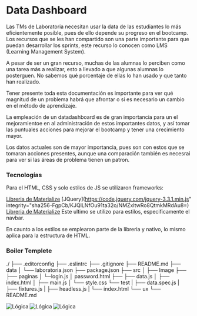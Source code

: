 # Data Dashboard

Las TMs de Laboratoria necesitan usar la data de las estudiantes lo más eficientemente posible, pues de ello depende
su progreso en el bootcamp. Los recursos que se les han compartido son una parte importante para que puedan desarrollar
los sprints, este recurso lo conocen como LMS (Learning Management System).

A pesar de ser un gran recurso, muchas de las alumnas lo perciben como una tarea más a realizar, esto a llevado a que
algunas alumnas lo posterguen. No sabemos qué porcentaje de ellas lo han usado y que tanto han realizado.

Tener presente toda esta documentación es importante para ver qué magnitud de un problema habrá que afrontar o si es necesario un cambio
en el método de aprendizaje.

La empleación de un datadashboard es de gran importancia para un el mejoramientoe en al administración de estos importantes datos, y así tomar las puntuales acciones para mejorar el bootcamp y tener una crecimiento mayor.

Los datos actuales son de mayor importancia, pues son con estos que se tomaran acciones presentes, aunque una comparación también es necesrai para ver si las áreas de problema tienen un patron.

### Tecnologías

Para el HTML, CSS y solo estilos de JS se utilizaron frameworks:

[Libreria de Materialize](https://cdnjs.cloudflare.com/ajax/libs/materialize/1.0.0-rc.2/css/materialize.min.css)
[JQuery](https://code.jquery.com/jquery-3.3.1.min.js" integrity="sha256-FgpCb/KJQlLNfOu91ta32o/NMZxltwRo8QtmkMRdAu8=)
[Libreria de Materialize](https://cdnjs.cloudflare.com/ajax/libs/materialize/1.0.0-rc.2/js/materialize.min.js)
Este ultimo se utilizo para estilos, especificamente el navbar.

En caunto a los estilos se emplearon parte de la libreria y nativo, lo mismo aplica para la estructura de HTML.


### Boiler Templete 
./
├── .editorconfig
├── .eslintrc
├── .gitignore
├── README.md
├── data 
│   └── laboratoria.json
├── package.json
├── src
│   ├── Image
├── ├── paginas
│	    └─login.js
│	      password.html
├── ├── data.js
│   ├── index.html
│   ├── main.js
│   └── style.css
└── test
|   ├── data.spec.js
|   ├── fixtures.js
|   ├── headless.js
|   └── index.html
└── ux
    └── README.md


![Lógica]( https://github.com/MiriamGaGu/cdmx-2018-06-bc-core-am-data-dashboard/blob/master/src/Images/img_20180624_110630_1024.jpg "Diagrama uno")
![Lógica](https://github.com/MiriamGaGu/cdmx-2018-06-bc-core-am-data-dashboard/blob/master/src/Images/img_20180624_110648_1024.jpg "Diagrama dos")
![Lógica](https://github.com/MiriamGaGu/cdmx-2018-06-bc-core-am-data-dashboard/blob/master/src/Images/img_20180624_110711.jpg "Diagrama tres")